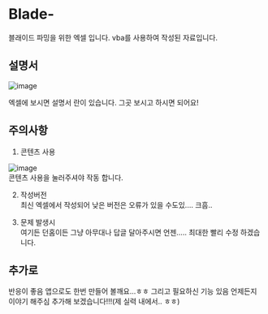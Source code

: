 # Blade-
블래이드 파밍을 위한 엑셀 입니다.
vba를 사용하여 작성된 자료입니다.

## 설명서
![image](https://user-images.githubusercontent.com/57341121/127309181-ec8eb745-3bb9-4f66-b5b9-202dad0826a6.png)

엑셀에 보시면 설명서 란이 있습니다. 그곳 보시고 하시면 되어요!

## 주의사항
1. 콘텐츠 사용

  ![image](https://user-images.githubusercontent.com/57341121/127309255-27254115-0a9b-4ccb-b9d3-7f5fab0ce74a.png)
<br>  콘텐츠 사용을 눌러주셔야 작동 합니다.

2. 작성버전<br>
  최신 엑셀에서 작성되어 낮은 버전은 오류가 있을 수도있.... 크흠..

3. 문제 발생시<br>
  여기든 던홈이든 그냥 아무대나 답글 달아주시면 언젠..... 최대한 빨리 수정 하겠습니다.

## 추가로<br>
  반응이 좋음 앱으로도 한번 만들어 볼깨요...ㅎㅎ
  그리고 필요하신 기능 있음 언제든지 이야기 해주심 추가해 보겠습니다!!!(제 실력 내에서.. ㅎㅎ)
